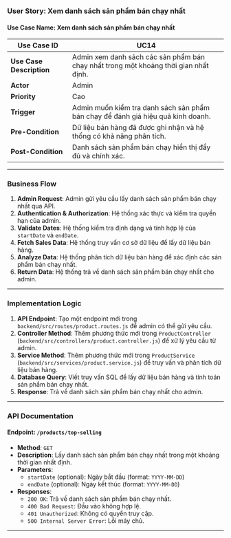 ### User Story: Xem danh sách sản phẩm bán chạy nhất

#### **Use Case Name**: Xem danh sách sản phẩm bán chạy nhất
| **Use Case ID**          | UC14                                       |
|-------------------------|--------------------------------------------|
| **Use Case Description** | Admin xem danh sách các sản phẩm bán chạy nhất trong một khoảng thời gian nhất định. |
| **Actor**                | Admin                                      |
| **Priority**             | Cao                                        |
| **Trigger**              | Admin muốn kiểm tra danh sách sản phẩm bán chạy để đánh giá hiệu quả kinh doanh. |
| **Pre-Condition**        | Dữ liệu bán hàng đã được ghi nhận và hệ thống có khả năng phân tích. |
| **Post-Condition**       | Danh sách sản phẩm bán chạy hiển thị đầy đủ và chính xác. |

---

### Business Flow

1. **Admin Request**: Admin gửi yêu cầu lấy danh sách sản phẩm bán chạy nhất qua API.
2. **Authentication & Authorization**: Hệ thống xác thực và kiểm tra quyền hạn của admin.
3. **Validate Dates**: Hệ thống kiểm tra định dạng và tính hợp lệ của `startDate` và `endDate`.
4. **Fetch Sales Data**: Hệ thống truy vấn cơ sở dữ liệu để lấy dữ liệu bán hàng.
5. **Analyze Data**: Hệ thống phân tích dữ liệu bán hàng để xác định các sản phẩm bán chạy nhất.
6. **Return Data**: Hệ thống trả về danh sách sản phẩm bán chạy nhất cho admin.

---

### Implementation Logic

1. **API Endpoint**: Tạo một endpoint mới trong `backend/src/routes/product.routes.js` để admin có thể gửi yêu cầu.
2. **Controller Method**: Thêm phương thức mới trong `ProductController` (`backend/src/controllers/product.controller.js`) để xử lý yêu cầu từ admin.
3. **Service Method**: Thêm phương thức mới trong `ProductService` (`backend/src/services/product.service.js`) để truy vấn và phân tích dữ liệu bán hàng.
4. **Database Query**: Viết truy vấn SQL để lấy dữ liệu bán hàng và tính toán sản phẩm bán chạy nhất.
5. **Response**: Trả về danh sách sản phẩm bán chạy nhất cho admin.

---

### API Documentation

#### **Endpoint**: `/products/top-selling`
- **Method**: `GET`
- **Description**: Lấy danh sách sản phẩm bán chạy nhất trong một khoảng thời gian nhất định.
- **Parameters**:
  - `startDate` (optional): Ngày bắt đầu (format: `YYYY-MM-DD`)
  - `endDate` (optional): Ngày kết thúc (format: `YYYY-MM-DD`)
- **Responses**:
  - `200 OK`: Trả về danh sách sản phẩm bán chạy nhất.
  - `400 Bad Request`: Đầu vào không hợp lệ.
  - `401 Unauthorized`: Không có quyền truy cập.
  - `500 Internal Server Error`: Lỗi máy chủ.

---
